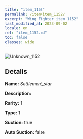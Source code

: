 ```yaml
---
title: "item_1152"
permalink: /item/item_1152/
excerpt: "Wing Fighter item_1152"
last_modified_at: 2023-09-02
locale: en
ref: "item_1152.md"
toc: false
classes: wide
---
```



 ![Unknown_1152](/images/item/Settlement_star_p.png)



## Details

 **Name:** *Settlement_star* 

 **Description:** 

 **Rarity:** 1 

 **Type:** 1 

 **Suction:** true 

 **Auto Suction:** false 


